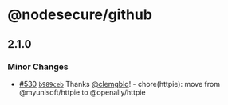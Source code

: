 # @nodesecure/github

## 2.1.0

### Minor Changes

- [#530](https://github.com/NodeSecure/scanner/pull/530) [`b989ceb`](https://github.com/NodeSecure/scanner/commit/b989ceb68774afc63bcc61c3f08cf109e30f5b1e) Thanks [@clemgbld](https://github.com/clemgbld)! - chore(httpie): move from @myunisoft/httpie to @openally/httpie
